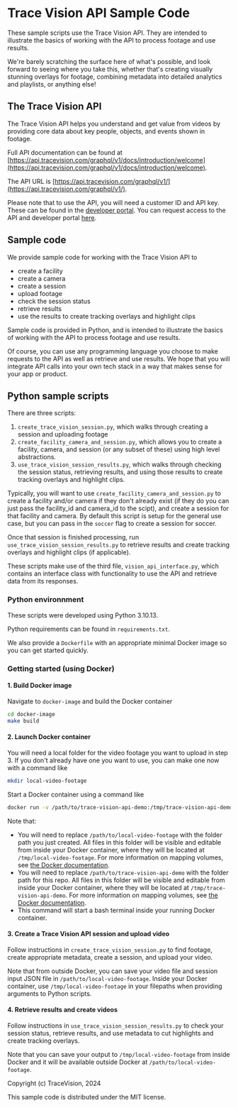 
# Trace Vision API Sample Code

These sample scripts use the Trace Vision API. They are intended to illustrate the basics of working with the API to process footage and use results.

We're barely scratching the surface here of what's possible, and look forward to seeing where you take this, whether that's creating visually stunning overlays for footage, combining metadata into detailed analytics and playlists, or anything else!


## The Trace Vision API

The Trace Vision API helps you understand and get value from videos by providing core data about key people, objects, and events shown in footage.

Full API documentation can be found at [https://api.tracevision.com/graphql/v1/docs/introduction/welcome](https://api.tracevision.com/graphql/v1/docs/introduction/welcome).

The API URL is [https://api.tracevision.com/graphql/v1/](https://api.tracevision.com/graphql/v1/).

Please note that to use the API, you will need a customer ID and API key. These can be found in the [developer portal](https://developer.tracevision.com/). You can request access to the API and developer portal [here](https://www.tracevision.com/developer-resources).


## Sample code

We provide sample code for working with the Trace Vision API to
* create a facility
* create a camera
* create a session
* upload footage
* check the session status
* retrieve results
* use the results to create tracking overlays and highlight clips


Sample code is provided in Python, and is intended to illustrate the basics of working with the API to process footage and use results.

Of course, you can use any programming language you choose to make requests to the API as well as retrieve and use results. We hope that you will integrate API calls into your own tech stack in a way that makes sense for your app or product.


## Python sample scripts

There are three scripts:
1. `create_trace_vision_session.py`, which walks through creating a session and uploading footage
2. `create_facility_camera_and_session.py`, which allows you to create a facility, camera, and session (or any subset of these)
    using high level abstractions.
3. `use_trace_vision_session_results.py`, which walks through checking the session status, retrieving results, and using those results to create tracking overlays and highlight clips.

Typically, you will want to use `create_facility_camera_and_session.py` to create a facility and/or camera if they don't already exist (if they do you can just pass the facility_id and camera_id to the scipt), and create a session for that facility and camera. By default this script is setup for the general use case, but you can pass in the `soccer` flag to create a session for soccer.

Once that session is finished processing, run `use_trace_vision_session_results.py` to retrieve results and create tracking overlays and highlight clips (if applicable).

These scripts make use of the third file, `vision_api_interface.py`, which contains an interface class with functionality to use the API and retrieve data from its responses.


### Python environnment

These scripts were developed using Python 3.10.13.

Python requirements can be found in `requirements.txt`.

We also provide a `Dockerfile` with an appropriate minimal Docker image so you can get started quickly.


### Getting started (using Docker)

#### 1. Build Docker image

Navigate to `docker-image` and build the Docker container
```sh
cd docker-image
make build
```

#### 2. Launch Docker container

You will need a local folder for the video footage you want to upload in step 3. If you don't already have one you want to use, you can make one now with a command like
```sh
mkdir local-video-footage
```

Start a Docker container using a command like
```sh
docker run -v /path/to/trace-vision-api-demo:/tmp/trace-vision-api-demo -v /path/to/local-video-footage:/tmp/data -it --rm --name vision_api_container vision_api ../bin/bash
```
Note that:
- You will need to replace `/path/to/local-video-footage` with the folder path you just created. All files in this folder will be visible and editable from inside your Docker container, where they will be located at `/tmp/local-video-footage`. For more information on mapping volumes, see [the Docker documentation](https://docs.docker.com/storage/volumes/).
- You will need to replace `/path/to/trace-vision-api-demo` with the folder path for this repo. All files in this folder will be visible and editable from inside your Docker container, where they will be located at `/tmp/trace-vision-api-demo`. For more information on mapping volumes, see [the Docker documentation](https://docs.docker.com/storage/volumes/).
- This command will start a bash terminal inside your running Docker container.


#### 3. Create a Trace Vision API session and upload video

Follow instructions in `create_trace_vision_session.py` to find footage, create appropriate metadata, create a session, and upload your video.

Note that from outside Docker, you can save your video file and session input JSON file in `/path/to/local-video-footage`. Inside your Docker container, use `/tmp/local-video-footage` in your filepaths when providing arguments to Python scripts.


#### 4. Retrieve results and create videos

Follow instructions in `use_trace_vision_session_results.py` to check your session status, retrieve results, and use metadata to cut highlights and create tracking overlays.

Note that you can save your output to `/tmp/local-video-footage` from inside Docker and it will be available outside Docker at `/path/to/local-video-footage`.


Copyright (c) TraceVision, 2024

This sample code is distributed under the MIT license.
